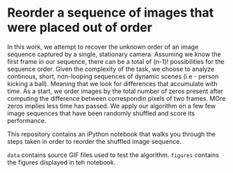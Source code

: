 # Reorder a sequence of images that were placed out of order

In this work, we attempt to recover the unknown order of an image sequence captured by a single, stationary camera. Assuming we know the first frame in our sequence, there can be a total of (n-1)! possibilities for the sequence order. Given the complexity of the task, we choose to analyze continous, short, non-looping sequences of dynamic scenes (i.e - person kicking a ball). Meaning that we look for differences that accumulate with time. As a start, we order images by the total number of zeros present after computing the difference between correspondin pixels of two frames. MOre zeros implies less time has passed. We apply our algorithm on a few few image sequences that have been randomly shuffled and score its performance. 

This repository contains an iPython notebook that walks you through the steps taken in order to reorder the shuffled image sequence. 

``data`` contains source GIF files used to test the algorithm. 
``figures`` contains the figures displayed in teh notebook. 
